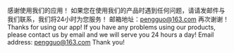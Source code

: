感谢使用我们的应用！
如果您在使用我们的产品时遇到任何问题，请请发邮件与我们联系，我们将24小时为您服务！
邮箱地址：pengguo@163.com
再次谢谢！
Thanks for using our app!
If you have any problems using our products, please contact us by email and we will serve you 24 hours a day!
Email address: pengguo@163.com
Thank you!

